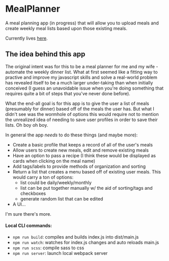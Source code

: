 # MealPlanner

A meal planning app (in progress) that will allow you to upload meals and create weekly meal lists based upon those existing meals.

Currently lives [here](http://www.thebrianpye.com/MealPlanner/).

## The idea behind this app

The original intent was for this to be a meal planner for me and my wife - automate the weekly dinner list. What at first seemed like a fitting way to practive and improve my javascript skills and solve a real-world problem has revealed itself to be a much larger under-taking than when initially conceived (I guess an unavoidable issue when you're doing something that requires quite a bit of steps that you've never done before).

What the end-all goal is for this app is to give the user a list of meals (presumably for dinner) based off of the meals the user has. But what I didn't see was the wormhole of options this would require not to mention the unrealized idea of needing to save user profiles in order to save their lists. Oh boy oh boy.

In general the app _needs_ to do these things (and maybe more):
- Create a basic profile that keeps a record of all of the user's meals
- Allow users to create new meals, edit and remove existing meals
- Have an option to pass a recipe (I think these would be displayed as cards when clicking on the meal name)
- Add tags/labels to provide methods of organization and sorting
- Return a list that creates a menu based off of existing user meals. This would carry a ton of options:
    + list could be daily/weekly/monthly
    + list can be put together manually w/ the aid of sorting/tags and checkboxes
    + generate random list that can be edited
- A UI...

I'm sure there's more.

#### Local CLI commands:
- `npm run build`: compiles and builds index.js into dist/main.js
- `npm run watch`: watches for index.js changes and auto reloads main.js
- `npm run scss`: compile sass to css
- `npm run server`: launch local webpack server
